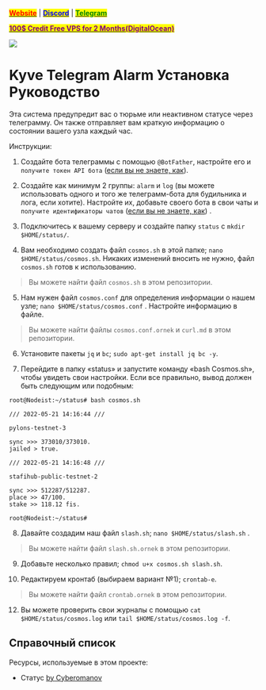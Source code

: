 &#x20;                                                       [<mark style="color:red;">**Website**</mark>](https://nodeist.net/) | [<mark style="color:blue;">**Discord**</mark>](https://discord.gg/ypx7mJ6Zzb) | [<mark style="color:green;">**Telegram**</mark>](https://t.me/noodeist)

&#x20;                                     [<mark style="color:purple;">**100$ Credit Free VPS for 2 Months(DigitalOcean)**</mark>](https://www.digitalocean.com/?refcode=410c988c8b3e&utm_campaign=Referral_Invite&utm_medium=Referral_Program&utm_source=badge)

![](https://i.hizliresim.com/idr6y7f.png)



# Kyve Telegram Alarm Установка Руководство
Эта система предупредит вас о тюрьме или неактивном статусе через телеграмму. Он также отправляет вам краткую информацию о состоянии вашего узла каждый час.

Инструкции:

1. Создайте бота телеграммы с помощью `@BotFather`, настройте его и `получите токен API бота` ([если вы не знаете, как](https://www.siteguarding.com/en/how-to-get-telegram-bot-api-token)).

2. Создайте как минимум 2 группы: `alarm` и `log` (вы можете использовать одного и того же телеграмм-бота для будильника и лога, если хотите). Настройте их, добавьте своего бота в свои чаты и `получите идентификаторы чатов` ([если вы не знаете, как](https://stackoverflow.com/questions/32423837/telegram-bot-how-to-get-a-group-chat-id)) .

3. Подключитесь к вашему серверу и создайте папку `status` с `mkdir $HOME/status/`.

4. Вам необходимо создать файл `cosmos.sh` в этой папке; `nano $HOME/status/cosmos.sh`. Никаких изменений вносить не нужно, файл `cosmos.sh` готов к использованию.
> Вы можете найти файл `cosmos.sh` в этом репозитории.

5. Нам нужен файл `cosmos.conf` для определения информации о нашем узле; `nano $HOME/status/cosmos.conf` . Настройте информацию в файле.
> Вы можете найти файлы `cosmos.conf.ornek` и `curl.md` в этом репозитории.

6. Установите пакеты `jq` и `bc`; `sudo apt-get install jq bc -y`.

7. Перейдите в папку «status» и запустите команду «bash Cosmos.sh», чтобы увидеть свои настройки. Если все правильно, вывод должен быть следующим или подобным:
```
root@Nodeist:~/status# bash cosmos.sh 
 
/// 2022-05-21 14:16:44 ///
 
pylons-testnet-3

sync >>> 373010/373010.
jailed > true.
 
/// 2022-05-21 14:16:48 ///
 
stafihub-public-testnet-2

sync >>> 512287/512287.
place >> 47/100.
stake >> 118.12 fis.

root@Nodeist:~/status# 
```
8. Давайте создадим наш файл `slash.sh`; `nano $HOME/status/slash.sh` .
> Вы можете найти файл `slash.sh.ornek` в этом репозитории.

9. Добавьте несколько правил; `chmod u+x cosmos.sh slash.sh`.

10. Редактируем кронтаб (выбираем вариант №1); `crontab-е`.
> Вы можете найти файл `crontab.ornek` в этом репозитории.

12. Вы можете проверить свои журналы с помощью `cat $HOME/status/cosmos.log` или `tail $HOME/status/cosmos.log -f`.

## Справочный список
Ресурсы, используемые в этом проекте:
- Статус [by Cyberomanov](https://github.com/cyberomanov)
